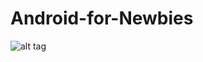 # Android-for-Newbies
![alt tag](https://udemy-images.udemy.com/course/750x422/49361_db23_11.jpg)<br/>


